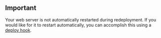 <!-- post: -->


## Important

Your web server is not automatically restarted during redeployment. If you would like for it to restart automatically, you can accomplish this using a [deploy hook](#).




